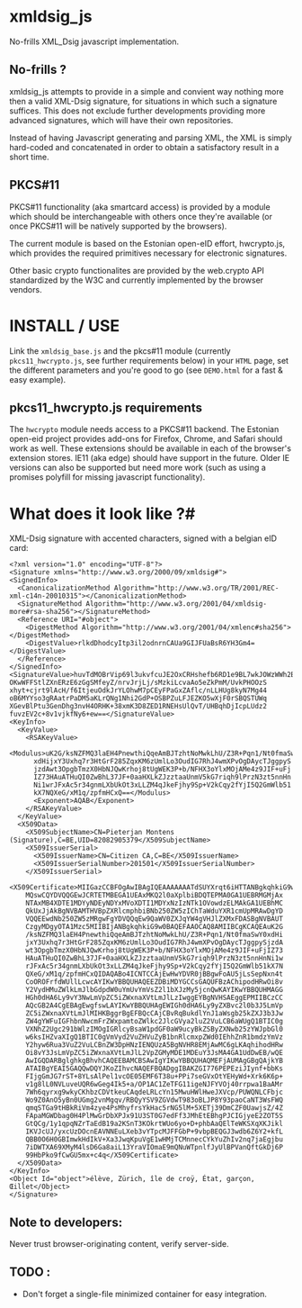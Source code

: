 # xmldsig\_js
No-frills XML_Dsig javascript implementation.

## No-frills ? ##
xmldsig\_js attempts to provide in a simple and convient way nothing more then a valid XML-Dsig signature, for situations in which such a signature suffices. This does not exclude further developments providing more advanced signatures, which will have their own repositories.

Instead of having Javascript generating and parsing XML, the XML is simply hard-coded and concatenated in order to obtain a satisfactory result in a short time.

## PKCS\#11 ##
PKCS\#11 functionality (aka smartcard access) is provided by a module which should be interchangeable with others once they're available (or once PKCS#11 will be natively supported by the browsers).

The current module is based on the Estonian open-eID effort, hwcrypto.js, which provides the required primitives necessary for electronic signatures.

Other basic crypto functionalites are provided by the web.crypto API standardized by the W3C and currently implemented by the browser vendors.

# INSTALL / USE #
Link the `xmldsig_base.js` and the pkcs#11 module (currently `pkcs11_hwcrypto.js`, see further requirements below) in your `HTML` page, set the different parameters and you're good to go (see `DEMO.html` for a fast & easy example).  

## pkcs11\_hwcrypto.js requirements ##
The `hwcrypto` module needs access to a PKCS#11 backend. The Estonian open-eid project provides add-ons for Firefox, Chrome, and Safari should work as well. These extensions should be available in each of the browser's extension stores. IE11 (aka edge) should have support in the future. Older IE versions can also be supported but need more work (such as using a promises polyfill for missing javascript functionality).

# What does it look like ?#
XML-Dsig signature with accented characters, signed with a belgian eID card:

    <?xml version="1.0" encoding="UTF-8"?>
    <Signature xmlns="http://www.w3.org/2000/09/xmldsig#">
    <SignedInfo>
      <CanonicalizationMethod Algorithm="http://www.w3.org/TR/2001/REC-xml-c14n-20010315"></CanonicalizationMethod>
      <SignatureMethod Algorithm="http://www.w3.org/2001/04/xmldsig-more#rsa-sha256"></SignatureMethod>
      <Reference URI="#object">
        <DigestMethod Algorithm="http://www.w3.org/2001/04/xmlenc#sha256"></DigestMethod>
        <DigestValue>rlkdDhodcyItp3il2odnrnCAUa9GIJFUaBsR6YH3Gm4=</DigestValue>
      </Reference>
    </SignedInfo>
    <SignatureValue>huvTdMOBrVip69l3ukvfcuJE2OxCRHshefb6RD1e9BL7wkJOWzWWh2Bh4I8XV7fB
    OKwWFFStlZXnERzE6zGgSMfeyZ/nrvJrjLj/sMzkiLcvaAo5eZkPmM/UvkPHOOzS
    xhyt+cjrt9lAcH/f6ItjeuOdkJrYLOhwM7pCEyFPaGxZAflc/nLLHUg8kyN7Mg44
    oB6MYYso3gRAatrPaDM5aKLrQNg1Nhi2GdP+OSBPZuLFJEZKO5wXjF0rSBQSTUWq
    XGevBlPtu3GenDhg3nvH4ORHK+38xmK3D8ZED1RNEHsUlQvT/UHBqhDjIcpLUdz2
    fuvzEV2c+8v1vjkfNy6+ew==</SignatureValue>
    <KeyInfo>
      <KeyValue>
        <RSAKeyValue>
          <Modulus>uK2G/ksNZFMQ3laEH4PnewthiQqeAmBJTzhtNoMwkLhU/Z3R+Pqn1/Nt0fmaSwY0
          xdHijxY3Uxhq7r3HtGrF285ZqxKM6zUmlLo3OudIG7RhJ4wmXPvOgDAycTJggpyS
          jzdAwt3OpgbTmzX0HbNJQwKrhoj8tUgWEK3P+b/NFHX3oYlxMOjAMe4z9JIF+uFj
          IZ73HAuATHuQI0ZwBhL37JF+0aaHXLkZJzztaaUnmV5kG7riqh9lPrzN3zt5nnHn
          Ni1wrJFxAc5r34gnmLXbUkOt3xLLZM4qJkeFjhy9Sp+V2kCqy2fYjI5Q2GmWlb51
          kX7NQXeG/xM1q/zpfmHCxQ==</Modulus>
          <Exponent>AQAB</Exponent>
        </RSAKeyValue>
      </KeyValue>
      <X509Data>
        <X509SubjectName>CN=Pieterjan Montens (Signature),C=BE,UID=82082905379</X509SubjectName>
        <X509IssuerSerial>
          <X509IssuerName>CN=Citizen CA,C=BE</X509IssuerName>
          <X509IssuerSerialNumber>201501</X509IssuerSerialNumber>
        </X509IssuerSerial>
        <X509Certificate>MIIGazCCBFOgAwIBAgIQEAAAAAAATdSUYXrqt6iHTTANBgkqhkiG9w0BAQUFADAz
        MQswCQYDVQQGEwJCRTETMBEGA1UEAxMKQ2l0aXplbiBDQTEPMA0GA1UEBRMGMjAx
        NTAxMB4XDTE1MDYyNDEyNDYxMVoXDTI1MDYxNzIzNTk1OVowdzELMAkGA1UEBhMC
        QkUxJjAkBgNVBAMTHVBpZXRlcmphbiBNb250ZW5zIChTaWduYXR1cmUpMRAwDgYD
        VQQEEwdNb250ZW5zMRgwFgYDVQQqEw9QaWV0ZXJqYW4gVHJlZXMxFDASBgNVBAUT
        CzgyMDgyOTA1Mzc5MIIBIjANBgkqhkiG9w0BAQEFAAOCAQ8AMIIBCgKCAQEAuK2G
        /ksNZFMQ3laEH4PnewthiQqeAmBJTzhtNoMwkLhU/Z3R+Pqn1/Nt0fmaSwY0xdHi
        jxY3Uxhq7r3HtGrF285ZqxKM6zUmlLo3OudIG7RhJ4wmXPvOgDAycTJggpySjzdA
        wt3OpgbTmzX0HbNJQwKrhoj8tUgWEK3P+b/NFHX3oYlxMOjAMe4z9JIF+uFjIZ73
        HAuATHuQI0ZwBhL37JF+0aaHXLkZJzztaaUnmV5kG7riqh9lPrzN3zt5nnHnNi1w
        rJFxAc5r34gnmLXbUkOt3xLLZM4qJkeFjhy9Sp+V2kCqy2fYjI5Q2GmWlb51kX7N
        QXeG/xM1q/zpfmHCxQIDAQABo4ICNTCCAjEwHwYDVR0jBBgwFoAU5jLsSepNxn4t
        CoOROFrfdWUllLcwcAYIKwYBBQUHAQEEZDBiMDYGCCsGAQUFBzAChipodHRwOi8v
        Y2VydHMuZWlkLmJlbGdpdW0uYmUvYmVsZ2l1bXJzMy5jcnQwKAYIKwYBBQUHMAGG
        HGh0dHA6Ly9vY3NwLmVpZC5iZWxnaXVtLmJlLzIwggEYBgNVHSAEggEPMIIBCzCC
        AQcGB2A4CgEBAgEwgfswLAYIKwYBBQUHAgEWIGh0dHA6Ly9yZXBvc2l0b3J5LmVp
        ZC5iZWxnaXVtLmJlMIHKBggrBgEFBQcCAjCBvRqBukdlYnJ1aWsgb25kZXJ3b3Jw
        ZW4gYWFuIGFhbnNwcmFrZWxpamtoZWlkc2JlcGVya2luZ2VuLCB6aWUgQ1BTIC0g
        VXNhZ2Ugc291bWlzIMOgIGRlcyBsaW1pdGF0aW9ucyBkZSByZXNwb25zYWJpbGl0
        w6ksIHZvaXIgQ1BTIC0gVmVyd2VuZHVuZyB1bnRlcmxpZWd0IEhhZnR1bmdzYmVz
        Y2hyw6Rua3VuZ2VuLCBnZW3DpHNzIENQUzA5BgNVHR8EMjAwMC6gLKAqhihodHRw
        Oi8vY3JsLmVpZC5iZWxnaXVtLmJlL2VpZGMyMDE1MDEuY3JsMA4GA1UdDwEB/wQE
        AwIGQDARBglghkgBhvhCAQEEBAMCBSAwIgYIKwYBBQUHAQMEFjAUMAgGBgQAjkYB
        ATAIBgYEAI5GAQQwDQYJKoZIhvcNAQEFBQADggIBAKZGI776PEPEziJIynf+bbKs
        FIjgGmJG7rST+8YLsAlPel1vcOE05EMF6T38u+PPi7seGVxOtYEHyWd+Xrk6K6p+
        v1g8lL0NVLuveUQR6wGeg4Ik5+a/OP1AC1ZeTFG11igeNJFYVOj40rrpwa1BaAMr
        7Wh6qyrxg9wkyCKhbzCDVtkeuCAqdeLRLcYn15MwuHWlHweJXVcp/PUWQNLCFbjc
        Wo9Z0AnO5yBn0UGmg2vnMgqv/RBQyYSV9ZGVdwT983oBLJP8Y93paoCaNT3WsFWQ
        qmqSTGa9tHBkRiVm4zye4PsMhyfrsYkHac5rNG5lM+5XETj39DmCZF0UawjsZ/4Z
        FApaMGWDbag0H4PlMwGrDbXPJx91U3ST0G7edFf3JMhEtEBhgPJCIGjyeE2ZOT5S
        GtQCg/1y1qpqNZrTaEdB19a2KSnT3KOkrtWUo6yo+D+phbAaQElTeWKSXqXKJikl
        IKVJcUJ/yxcUzDOcnEAVNNEuLXeb3vYTpcMJFFGbP+9vbpBEQGJ3wdb6Z6Y2+kfL
        QBB0O6H0GBImwkHdIkV+Xa3JwqKpuVgE1wHMjTCMnnecCYkYuZhIv2nq7jaEgjbu
        7iDWTXA69XMyM4lsD6Ga8aiL13YraVIOmaE9mQNuWTpnlfJyUlBPVanQftGkDj6P
        99HbPko9fCwGU5mx+c4q</X509Certificate>
      </X509Data>
    </KeyInfo>
    <Object Id="object">élève, Zürich, île de croÿ, État, garçon, Œillet</Object>
    </Signature>

Note to developers:
-------------------
Never trust browser-originating content, verify server-side.

TODO :
-----------------------
- Don't forget a single-file minimized container for easy integration.
